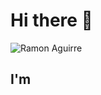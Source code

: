 # Hi there 👋

![Ramon Aguirre](https://readme-typing-svg.herokuapp.com/?font=Inter&color=B22222&size=30&weight=700&lines=Call+me+Ramon+Aguirre;RayLex)

## I'm
